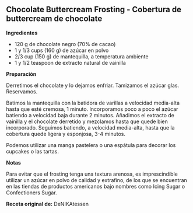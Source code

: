 ##  Chocolate Buttercream Frosting - Cobertura de buttercream de chocolate

**Ingredientes**

- 120 g de chocolate negro (70% de cacao)
- 1 y 1/3 cups (160 g) de azúcar en polvo
- 2/3 cup (150 g) de mantequilla, a temperatura ambiente
- 1 y 1/2 teaspoon de extracto natural de vainilla

**Preparación**

Derretimos el chocolate y lo dejamos enfriar. Tamizamos el azúcar glas. Reservamos.

Batimos la mantequilla con la batidora de varillas a velocidad media-alta hasta que esté cremosa, 1 minuto. Incorporamos poco a poco el azúcar batiendo a velocidad baja durante 2 minutos. Añadimos el extracto de vainilla y el chocolate derretido y mezclamos hasta que quede bien incorporado. Seguimos batiendo, a velocidad media-alta, hasta que la cobertura quede ligera y esponjosa, 3-4 minutos.

Podemos utilizar una manga pastelera o una espátula para decorar los cupcakes o las tartas.

**Notas**

Para evitar que el frosting tenga una textura arenosa, es imprescindible utilizar un azúcar en polvo de calidad y extrafino, de los que se encuentran en las tiendas de productos americanos bajo nombres como Icing Sugar o Confectioners Sugar.

**Receta original de:** DeNIKAtessen